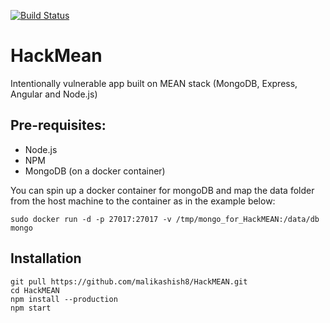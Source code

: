 [![Build Status](https://travis-ci.com/malikashish8/HackMEAN.svg?branch=master)](https://travis-ci.com/malikashish8/HackMEAN)

# HackMean
Intentionally vulnerable app built on MEAN stack (MongoDB, Express, Angular and Node.js) 

## Pre-requisites:
- Node.js
- NPM
- MongoDB (on a docker container)

You can spin up a docker container for mongoDB and map the data folder from the host machine to the container as in the example below:
```
sudo docker run -d -p 27017:27017 -v /tmp/mongo_for_HackMEAN:/data/db mongo
```

## Installation
```
git pull https://github.com/malikashish8/HackMEAN.git
cd HackMEAN
npm install --production
npm start
```
